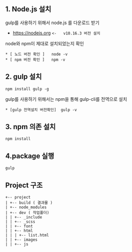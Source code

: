 ## 1. Node.js 설치
gulp를 사용하기 위해서 node.js 를 다운로드 받기

* https://nodejs.org      ```
<-   v10.16.3 버전 설치 ```


node와 npm이 제대로 설치되었는지 확인

 ```
* [ 노드 버전 확인 ]   node -v 
* [ npm 버전 확인 ]   npm -v
 ```



## 2. gulp 설치

``` 
npm install gulp -g 
```
gulp를 사용하기 위해서는 npm을 통해 gulp-cli를 전역으로 설치
 ```
* [gulp 전역설치 버전확인]  gulp -v 
 ```


## 3. npm 의존 설치

```
npm install
```

## 4.package 실행

```
gulp
```

 
 ## Project 구조
 ```
 +-- project
 | +-- build ( 결과물 ) 
 | +-- node_modules
 | +-- dev ( 작업폴더)
 | | +-- _include
 | | +-- _scss
 | | +-- font
 | | +-- html
 | | | +-- list.html
 | | +-- images
 | | +-- js
 
 
